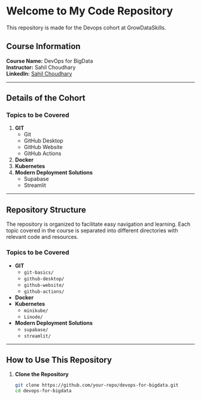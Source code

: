 # Welcome to My Code Repository

This repository is made for the Devops cohort at GrowDataSkills.

## Course Information

**Course Name:** DevOps for BigData  
**Instructor:** Sahil Choudhary  
**LinkedIn:** [Sahil Choudhary](https://www.linkedin.com/in/offiicialhksahil/)

---

## Details of the Cohort

### Topics to be Covered

1. **GIT**
    - Git
    - GitHub Desktop
    - GitHub Website
    - GitHub Actions
2. **Docker**
3. **Kubernetes**
4. **Modern Deployment Solutions**
    - Supabase
    - Streamlit

---

## Repository Structure

The repository is organized to facilitate easy navigation and learning. Each topic covered in the course is separated into different directories with relevant code and resources.

### Topics to be Covered

- **GIT**
  - `git-basics/`
  - `github-desktop/`
  - `github-website/`
  - `github-actions/`
- **Docker**
- **Kubernetes**
  - `minikube/`
  - `Linode/`
- **Modern Deployment Solutions**
  - `supabase/`
  - `streamlit/`

---

## How to Use This Repository

1. **Clone the Repository**
   ```bash
   git clone https://github.com/your-repo/devops-for-bigdata.git
   cd devops-for-bigdata
